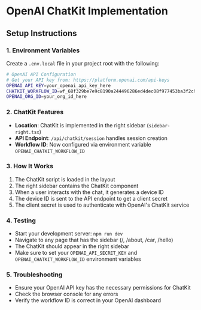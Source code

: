 # OpenAI ChatKit Implementation

## Setup Instructions

### 1. Environment Variables
Create a `.env.local` file in your project root with the following:

```bash
# OpenAI API Configuration
# Get your API key from: https://platform.openai.com/api-keys
OPENAI_API_KEY=your_openai_api_key_here
CHATKIT_WORKFLOW_ID=wf_68f329be7e9c8190a244496286ed4dec08f977453ba3f2c9
OPENAI_ORG_ID=your_org_id_here
```

### 2. ChatKit Features
- **Location**: ChatKit is implemented in the right sidebar (`sidebar-right.tsx`)
- **API Endpoint**: `/api/chatkit/session` handles session creation
- **Workflow ID**: Now configured via environment variable `OPENAI_CHATKIT_WORKFLOW_ID`

### 3. How It Works
1. The ChatKit script is loaded in the layout
2. The right sidebar contains the ChatKit component
3. When a user interacts with the chat, it generates a device ID
4. The device ID is sent to the API endpoint to get a client secret
5. The client secret is used to authenticate with OpenAI's ChatKit service

### 4. Testing
- Start your development server: `npm run dev`
- Navigate to any page that has the sidebar (/, /about, /car, /hello)
- The ChatKit should appear in the right sidebar
- Make sure to set your `OPENAI_API_SECRET_KEY` and `OPENAI_CHATKIT_WORKFLOW_ID` environment variables

### 5. Troubleshooting
- Ensure your OpenAI API key has the necessary permissions for ChatKit
- Check the browser console for any errors
- Verify the workflow ID is correct in your OpenAI dashboard
